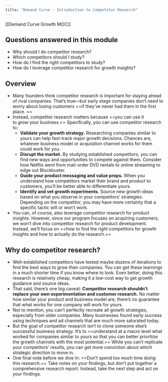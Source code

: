 ```yaml
---
title: "Demand Curve - Introduction to Competitor Research"
---
```

[[Demand Curve Growth MOC]]

## Questions answered in this module
-   Why should I do competitor research?
-   Which competitors should I study?
-   How do I find the right competitors to study?
-   How do I leverage competitor research for growth insights?

## Overview
- Many founders think competitor research is important for staying ahead of rival companies. That’s true—but early stage companies don’t need to worry about losing customers ==if they’ve never had them in the first place. ==
- Instead, competitor research matters because ==you can use it to _grow_ your business.== Specifically, you can use competitor research to:
	- **Validate your growth strategy.** Researching companies similar to yours can help fast-track major growth decisions. Chances are, whatever business model or acquisition channel works for them could work for you.
	- **Disrupt the market.** By studying established competitors, you can find new ways and opportunities to compete against them. Consider how Netflix went from mail-order DVD rentals to online streaming to edge out Blockbuster.
	- **Guide your product messaging and value props.** When you understand how competitors market their brand and product to customers, you’ll be better able to differentiate yours. 
	- **Identify and vet growth experiments.** Source new growth ideas based on what you observe in your competitors’ strategies. Depending on the competitor, you may have more certainty that a specific tactic will or won’t work.
- You can, of course, also leverage competitor research for product insights. However, since our program focuses on acquiring customers, we won’t dive into competitor research for product development. Instead, we’ll focus on ==how to find the right competitors for growth insights and how to actually do the research.==

## Why do competitor research?
- Well-established competitors have tested maybe dozens of iterations to find the best ways to grow their companies. You can get these learnings in a much shorter time if you know where to look. Even better, doing this research is relatively cheap, making it a low-cost way to get growth guidance and source ideas.
- That said, there’s one big caveat: **Competitor research shouldn’t replace your own experimentation and customer research.** No matter how similar your product and business model are, there’s no guarantee that what works for one company will work for yours.
- Not to mention, you can’t perfectly recreate all growth strategies, especially from older companies. Many businesses found early success using techniques and ad channels that are much more saturated today. 
- But the goal of competitor research isn’t to clone someone else’s successful business strategy. It’s to ==understand at a macro level what worked for companies similar to yours so that you can better prioritize the growth channels with the most potential.== While you can’t replicate your competitors’ results, you can get more conviction about which strategic direction to move in.
- One final note before we dive in: ==Don’t spend too much time doing this research.== Take notes on your findings, but don’t put together a comprehensive research report. Instead, take the next step and act on your findings.